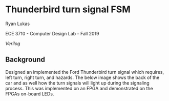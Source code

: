 Thunderbird turn signal FSM
==============

Ryan Lukas

ECE 3710 - Computer Design Lab - Fall 2019

*Verilog*

Background
------------

Designed an implemented the Ford Thunderbird turn signal which requires, left turn, right turn, and hazards. The below image shows the back of the car and as well how the turn signals will light up during the signaling process. This was implemented on an FPGA and demonstrated on the FPGAs on-board LEDs.



